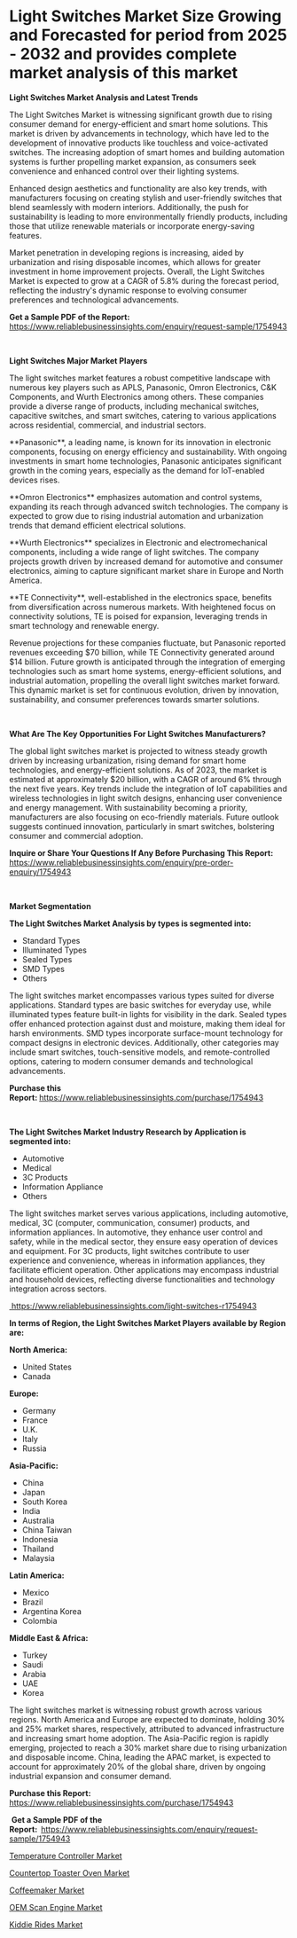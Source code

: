 <p><h1>Light Switches Market Size Growing and Forecasted for period from 2025 - 2032 and provides complete market analysis of this market</h1></p><p><strong>Light Switches Market Analysis and Latest Trends</strong></p>
<p><p>The Light Switches Market is witnessing significant growth due to rising consumer demand for energy-efficient and smart home solutions. This market is driven by advancements in technology, which have led to the development of innovative products like touchless and voice-activated switches. The increasing adoption of smart homes and building automation systems is further propelling market expansion, as consumers seek convenience and enhanced control over their lighting systems.</p><p>Enhanced design aesthetics and functionality are also key trends, with manufacturers focusing on creating stylish and user-friendly switches that blend seamlessly with modern interiors. Additionally, the push for sustainability is leading to more environmentally friendly products, including those that utilize renewable materials or incorporate energy-saving features.</p><p>Market penetration in developing regions is increasing, aided by urbanization and rising disposable incomes, which allows for greater investment in home improvement projects. Overall, the Light Switches Market is expected to grow at a CAGR of 5.8% during the forecast period, reflecting the industry's dynamic response to evolving consumer preferences and technological advancements.</p></p>
<p><strong>Get a Sample PDF of the Report:&nbsp;</strong> <a href="https://www.reliablebusinessinsights.com/enquiry/request-sample/1754943?utm_campaign=1877&utm_medium=2&utm_source=Github&utm_content=ia&utm_term=19022025&utm_id=light-switches">https://www.reliablebusinessinsights.com/enquiry/request-sample/1754943</a></p>
<p>&nbsp;</p>
<p><strong>Light Switches Major Market Players</strong></p>
<p><p>The light switches market features a robust competitive landscape with numerous key players such as APLS, Panasonic, Omron Electronics, C&K Components, and Wurth Electronics among others. These companies provide a diverse range of products, including mechanical switches, capacitive switches, and smart switches, catering to various applications across residential, commercial, and industrial sectors.</p><p>**Panasonic**, a leading name, is known for its innovation in electronic components, focusing on energy efficiency and sustainability. With ongoing investments in smart home technologies, Panasonic anticipates significant growth in the coming years, especially as the demand for IoT-enabled devices rises.</p><p>**Omron Electronics** emphasizes automation and control systems, expanding its reach through advanced switch technologies. The company is expected to grow due to rising industrial automation and urbanization trends that demand efficient electrical solutions.</p><p>**Wurth Electronics** specializes in Electronic and electromechanical components, including a wide range of light switches. The company projects growth driven by increased demand for automotive and consumer electronics, aiming to capture significant market share in Europe and North America.</p><p>**TE Connectivity**, well-established in the electronics space, benefits from diversification across numerous markets. With heightened focus on connectivity solutions, TE is poised for expansion, leveraging trends in smart technology and renewable energy.</p><p>Revenue projections for these companies fluctuate, but Panasonic reported revenues exceeding $70 billion, while TE Connectivity generated around $14 billion. Future growth is anticipated through the integration of emerging technologies such as smart home systems, energy-efficient solutions, and industrial automation, propelling the overall light switches market forward. This dynamic market is set for continuous evolution, driven by innovation, sustainability, and consumer preferences towards smarter solutions.</p></p>
<p>&nbsp;</p>
<p><strong>What Are The Key Opportunities For Light Switches Manufacturers?</strong></p>
<p><p>The global light switches market is projected to witness steady growth driven by increasing urbanization, rising demand for smart home technologies, and energy-efficient solutions. As of 2023, the market is estimated at approximately $20 billion, with a CAGR of around 6% through the next five years. Key trends include the integration of IoT capabilities and wireless technologies in light switch designs, enhancing user convenience and energy management. With sustainability becoming a priority, manufacturers are also focusing on eco-friendly materials. Future outlook suggests continued innovation, particularly in smart switches, bolstering consumer and commercial adoption.</p></p>
<p><strong>Inquire or Share Your Questions If Any Before Purchasing This Report:</strong> <a href="https://www.reliablebusinessinsights.com/enquiry/pre-order-enquiry/1754943?utm_campaign=1877&utm_medium=2&utm_source=Github&utm_content=ia&utm_term=19022025&utm_id=light-switches">https://www.reliablebusinessinsights.com/enquiry/pre-order-enquiry/1754943</a></p>
<p>&nbsp;</p>
<p><strong>Market Segmentation</strong></p>
<p><strong>The Light Switches Market Analysis by types is segmented into:</strong></p>
<p><ul><li>Standard Types</li><li>Illuminated Types</li><li>Sealed Types</li><li>SMD Types</li><li>Others</li></ul></p>
<p><p>The light switches market encompasses various types suited for diverse applications. Standard types are basic switches for everyday use, while illuminated types feature built-in lights for visibility in the dark. Sealed types offer enhanced protection against dust and moisture, making them ideal for harsh environments. SMD types incorporate surface-mount technology for compact designs in electronic devices. Additionally, other categories may include smart switches, touch-sensitive models, and remote-controlled options, catering to modern consumer demands and technological advancements.</p></p>
<p><strong>Purchase this Report:&nbsp;</strong><a href="https://www.reliablebusinessinsights.com/purchase/1754943?utm_campaign=1877&utm_medium=2&utm_source=Github&utm_content=ia&utm_term=19022025&utm_id=light-switches">https://www.reliablebusinessinsights.com/purchase/1754943</a></p>
<p>&nbsp;</p>
<p><strong>The Light Switches Market Industry Research by Application is segmented into:</strong></p>
<p><ul><li>Automotive</li><li>Medical</li><li>3C Products</li><li>Information Appliance</li><li>Others</li></ul></p>
<p><p>The light switches market serves various applications, including automotive, medical, 3C (computer, communication, consumer) products, and information appliances. In automotive, they enhance user control and safety, while in the medical sector, they ensure easy operation of devices and equipment. For 3C products, light switches contribute to user experience and convenience, whereas in information appliances, they facilitate efficient operation. Other applications may encompass industrial and household devices, reflecting diverse functionalities and technology integration across sectors.</p></p>
<p><a href="https://www.reliablebusinessinsights.com/light-switches-r1754943?utm_campaign=1877&utm_medium=2&utm_source=Github&utm_content=ia&utm_term=19022025&utm_id=light-switches">&nbsp;https://www.reliablebusinessinsights.com/light-switches-r1754943</a></p>
<p><strong>In terms of Region, the Light Switches Market Players available by Region are:</strong></p>
<p>
    <p> <strong> North America: </strong>
        <ul>
            <li>United States</li>
            <li>Canada</li>
        </ul>
        </p> 
    <p> <strong> Europe: </strong>
        <ul>
            <li>Germany</li>
            <li>France</li>
            <li>U.K.</li>
            <li>Italy</li>
            <li>Russia</li>
        </ul>
        </p> 
    <p> <strong> Asia-Pacific: </strong>
        <ul>
            <li>China</li>
            <li>Japan</li>
            <li>South Korea</li>
            <li>India</li>
            <li>Australia</li>
            <li>China Taiwan</li>
            <li>Indonesia</li>
            <li>Thailand</li>
            <li>Malaysia</li>
        </ul>
        </p> 
    <p> <strong> Latin America: </strong>
        <ul>
            <li>Mexico</li>
            <li>Brazil</li>
            <li>Argentina Korea</li>
            <li>Colombia</li>
        </ul>
        </p> 
    <p> <strong> Middle East & Africa: </strong>
        <ul>
            <li>Turkey</li>
            <li>Saudi</li>
            <li>Arabia</li>
            <li>UAE</li>
            <li>Korea</li>
        </ul>
    </p>
    </p>
<p><p>The light switches market is witnessing robust growth across various regions. North America and Europe are expected to dominate, holding 30% and 25% market shares, respectively, attributed to advanced infrastructure and increasing smart home adoption. The Asia-Pacific region is rapidly emerging, projected to reach a 30% market share due to rising urbanization and disposable income. China, leading the APAC market, is expected to account for approximately 20% of the global share, driven by ongoing industrial expansion and consumer demand.</p></p>
<p><strong>Purchase this Report: </strong><a href="https://www.reliablebusinessinsights.com/purchase/1754943?utm_campaign=1877&utm_medium=2&utm_source=Github&utm_content=ia&utm_term=19022025&utm_id=light-switches">https://www.reliablebusinessinsights.com/purchase/1754943</a></p>
<p>&nbsp;<strong>Get a Sample PDF of the Report:&nbsp;&nbsp;</strong><a href="https://www.reliablebusinessinsights.com/enquiry/request-sample/1754943?utm_campaign=1877&utm_medium=2&utm_source=Github&utm_content=ia&utm_term=19022025&utm_id=light-switches">https://www.reliablebusinessinsights.com/enquiry/request-sample/1754943</a></p>
<p><strong></strong></p>
<p><p><a href="https://github.com/chaiszepkadk/Market-Research-Report-List-1/blob/main/temperature-controller-market.md?utm_campaign=1877&utm_medium=2&utm_source=Github&utm_content=ia&utm_term=19022025&utm_id=light-switches">Temperature Controller Market</a></p><p><a href="https://github.com/elizabethdagraca/Market-Research-Report-List-5/blob/main/countertop-toaster-oven-market.md?utm_campaign=1877&utm_medium=2&utm_source=Github&utm_content=ia&utm_term=19022025&utm_id=light-switches">Countertop Toaster Oven Market</a></p><p><a href="https://github.com/tsunomeya/Market-Research-Report-List-1/blob/main/coffeemaker-market.md?utm_campaign=1877&utm_medium=2&utm_source=Github&utm_content=ia&utm_term=19022025&utm_id=light-switches">Coffeemaker Market</a></p><p><a href="https://github.com/verbaskaff93/Market-Research-Report-List-1/blob/main/oem-scan-engine-market.md?utm_campaign=1877&utm_medium=2&utm_source=Github&utm_content=ia&utm_term=19022025&utm_id=light-switches">OEM Scan Engine Market</a></p><p><a href="https://github.com/oeungcolesh0/Market-Research-Report-List-1/blob/main/kiddie-rides-market.md?utm_campaign=1877&utm_medium=2&utm_source=Github&utm_content=ia&utm_term=19022025&utm_id=light-switches">Kiddie Rides Market</a></p></p>